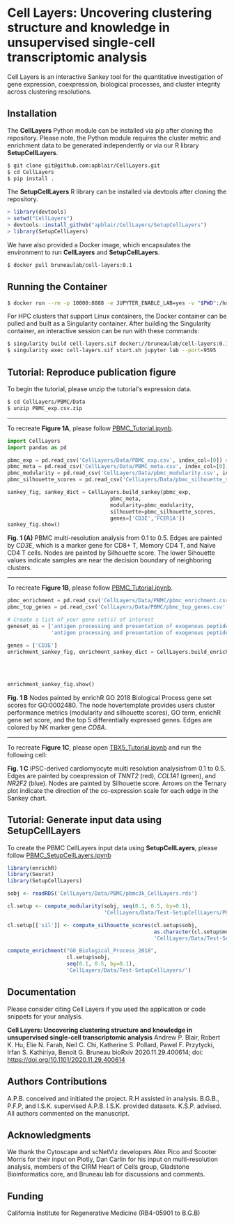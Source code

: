 # Cell Layers: Uncovering clustering structure and knowledge in unsupervised single-cell transcriptomic analysis

Cell Layers is an interactive Sankey tool for the quantitative investigation of gene expression, coexpression, biological processes, and cluster integrity across clustering resolutions.

## Installation
The **CellLayers** Python module can be installed via pip after cloning the repository. Please note, the Python module requires the cluster metric and enrichment data to be generated independently or via our R library **SetupCellLayers**. 

```bash
$ git clone git@github.com:apblair/CellLayers.git
$ cd CellLayers
$ pip install .
```

The **SetupCellLayers** R library can be installed via devtools after cloning the repository.
```R
> library(devtools)
> setwd("CellLayers")
> devtools::install_github("apblair/CellLayers/SetupCellLayers")
> library(SetupCellLayers)
```

We have also provided a Docker image, which encapsulates the environment to run **CellLayers** and **SetupCellLayers**. 
```bash
$ docker pull bruneaulab/cell-layers:0.1
```

## Running the Container

```bash
$ docker run --rm -p 10000:8888 -e JUPYTER_ENABLE_LAB=yes -v "$PWD":/home/jovyan/work bruneaulab/cell-layers:0.1
```

For HPC clusters that support Linux containers, the Docker container can be pulled and built as a Singularity container. After building the Singularity container, an interactive session can be run with these commands:
```bash
$ singularity build cell-layers.sif docker://bruneaulab/cell-layers:0.1
$ singularity exec cell-layers.sif start.sh jupyter lab --port=9595
```

## Tutorial: Reproduce publication figure

To begin the tutorial, please unzip the tutorial's expression data.

```bash
$ cd CellLayers/PBMC/Data
$ unzip PBMC_exp.csv.zip 
```
---

To recreate **Figure 1A**, please follow [PBMC_Tutorial.ipynb](https://github.com/apblair/CellLayers/blob/master/Notebooks/PBMC_Tutorial.ipynb).

```python
import CellLayers
import pandas as pd

pbmc_exp = pd.read_csv('CellLayers/Data/PBMC_exp.csv', index_col=[0]) # cell by gene expression matrix
pbmc_meta = pd.read_csv('CellLayers/Data/PBMC_meta.csv', index_col=[0]) # cell by resolution matrix
pbmc_modularity = pd.read_csv('CellLayers/Data/pbmc_modularity.csv', index_col=[0]) # cluster resolution modularity scores
pbmc_silhouette_scores = pd.read_csv('CellLayers/Data/pbmc_silhouette_scores.csv', index_col=[0]) # cluster resolution community silhouette scores

sankey_fig, sankey_dict = CellLayers.build_sankey(pbmc_exp,
                                 pbmc_meta,
                                 modularity=pbmc_modularity,
                                 silhouette=pbmc_silhouette_scores,
                                 genes=['CD3E','FCER1A'])
sankey_fig.show()
```
<!-- <image src="Images/example.png"> -->
    
**Fig. 1 (A)** PBMC multi-resolution analysis from 0.1 to 0.5. Edges are painted by _CD3E_, which is a marker gene for CD8+ T, Memory CD4 T, and Naive CD4 T cells. Nodes are painted by Silhouette score. The lower Sihouette values indicate samples are near the decision boundary of neighboring clusters.

---
    
To recreate **Figure 1B**, please follow [PBMC_Tutorial.ipynb](https://github.com/apblair/CellLayers/blob/master/Notebooks/PBMC_Tutorial.ipynb).

```Python
pbmc_enrichment = pd.read_csv('CellLayers/Data/PBMC/pbmc_enrichment.csv', index_col=[0]) # geneset, cluster resolution communities, and combined score
pbmc_top_genes = pd.read_csv('CellLayers/Data/PBMC/pbmc_top_genes.csv', index_col=[0]) # cluster resolution communities and top genes

# Create a list of your gene set(s) of interest
geneset_oi = ['antigen processing and presentation of exogenous peptide antigen via MHC class II (GO:0019886)',
              'antigen processing and presentation of exogenous peptide antigen via MHC class I, TAP-independent (GO:0002480)']

genes = ['CD3E']
enrichment_sankey_fig, enrichment_sankey_dict = CellLayers.build_enrichment_sankey(sankey_dict,
                                                                            geneset_oi,
                                                                            pbmc_enrichment,
                                                                            pbmc_top_genes,
                                                                            genes)
enrichment_sankey_fig.show()
```
    
**Fig. 1 B** Nodes painted by enrichR GO 2018 Biological Process gene set scores for GO:0002480. The node hovertemplate provides users cluster performance metrics (modularity and silhouette scores), GO term, enrichR gene set score, and the top 5 differentially expressed genes. Edges are colored by NK marker gene _CD8A_.
    
---
    
To recreate **Figure 1C**, please open [TBX5_Tutorial.ipynb](https://github.com/apblair/CellLayers/blob/master/Notebooks/TBX5_Tutorial.ipynb) and run the following cell:
    
**Fig. 1 C** iPSC-derived cardiomyocyte multi resolution analysisfrom 0.1 to 0.5. Edges are painted by coexpression of _TNNT2_ (red), _COL1A1_ (green), and _NR2F2_ (blue). Nodes are painted by Silhouette score. Arrows on the Ternary plot indicate the direction of the co-expression scale for each edge in the Sankey chart.
  
## Tutorial: Generate input data using SetupCellLayers

To create the PBMC CellLayers input data using **SetupCellLayers**, please follow [PBMC_SetupCellLayers.ipynb](https://github.com/apblair/CellLayers/blob/master/Notebooks/PBMC_SetupCellLayers.ipynb)

```R
library(enrichR)
library(Seurat)
library(SetupCellLayers)

sobj <- readRDS('CellLayers/Data/PBMC/pbmc3k_CellLayers.rds')

cl.setup <- compute_modularity(sobj, seq(0.1, 0.5, by=0.1),
                               'CellLayers/Data/Test-SetupCellLayers/PBMC_modularity.csv')

cl.setup[['sil']] <- compute_silhouette_scores(cl.setup$sobj,
                                               as.character(cl.setup$mod$'resolution'),
                                               'CellLayers/Data/Test-SetupCellLayers/PBMC_silhouette_scores.csv')

compute_enrichment("GO_Biological_Process_2018", 
                   cl.setup$sobj, 
                   seq(0.1, 0.5, by=0.1), 
                   'CellLayers/Data/Test-SetupCellLayers/')

```
    
## Documentation
Please consider citing Cell Layers if you used the application or code snippets for your analysis.
    
**Cell Layers: Uncovering clustering structure and knowledge in unsupervised single-cell transcriptomic analysis** Andrew P. Blair, Robert K. Hu, Elie N. Farah, Neil C. Chi, Katherine S. Pollard, Pawel F. Przytycki, Irfan S. Kathiriya, Benoit G. Bruneau
bioRxiv 2020.11.29.400614; doi: https://doi.org/10.1101/2020.11.29.400614
    
    
## Authors Contributions
A.P.B. conceived and initiated the project. R.H assisted in analysis. B.G.B., P.F.P, and I.S.K. supervised A.P.B. I.S.K. provided datasets. K.S.P. advised. All authors commented on the manuscript.

## Acknowledgments
We thank the Cytoscape and scNetViz developers Alex Pico and Scooter Morris for their input on Plotly, Dan Carlin for his input on multi-resolution analysis, members of the CIRM Heart of Cells group, Gladstone Bioinformatics core, and Bruneau lab for discussions and comments. 

## Funding
California Institute for Regenerative Medicine (RB4-05901 to B.G.B)


